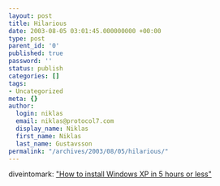 ```yaml
---
layout: post
title: Hilarious
date: 2003-08-05 03:01:45.000000000 +00:00
type: post
parent_id: '0'
published: true
password: ''
status: publish
categories: []
tags:
- Uncategorized
meta: {}
author:
  login: niklas
  email: niklas@protocol7.com
  display_name: Niklas
  first_name: Niklas
  last_name: Gustavsson
permalink: "/archives/2003/08/05/hilarious/"
---
```

diveintomark: ["How to install Windows XP in 5 hours or less"](http://diveintomark.org/archives/2003/08/04/xp)

